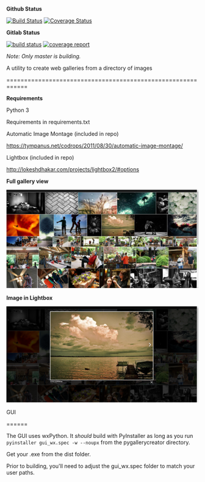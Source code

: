 **Github Status**

[![Build Status](https://travis-ci.org/btnpushnmunky/pygallerycreator.svg?branch=master)](https://travis-ci.org/btnpushnmunky/pygallerycreator.svg?branch=master) [![Coverage Status](https://coveralls.io/repos/github/btnpushnmunky/pygallerycreator/badge.svg?branch=master)](https://coveralls.io/github/btnpushnmunky/pygallerycreator?branch=master)



**Gitlab Status**

[![build status](https://gitlab.com/dsross/PyGalleryCreator/badges/master/build.svg)](https://gitlab.com/dsross/PyGalleryCreator/commits/master) [![coverage report](https://gitlab.com/dsross/PyGalleryCreator/badges/master/coverage.svg)](https://gitlab.com/dsross/PyGalleryCreator/commits/master)



*Note: Only master is building.*



A utility to create web galleries from a directory of images

============================================================



**Requirements**



Python 3



Requirements in requirements.txt



Automatic Image Montage (included in repo)

https://tympanus.net/codrops/2011/08/30/automatic-image-montage/



Lightbox (included in repo)

http://lokeshdhakar.com/projects/lightbox2/#options



**Full gallery view**



![Alt text](screenshot1.png?raw=true)



**Image in Lightbox**



![Alt text](screenshot2.png?raw=true)





GUI

======

The GUI uses wxPython. It *should* build with PyInstaller as long as you run `pyinstaller gui_wx.spec -w --noupx` from the pygallerycreator directory.

Get your .exe from the dist folder.



Prior to building, you'll need to adjust the gui_wx.spec folder to match your user paths.